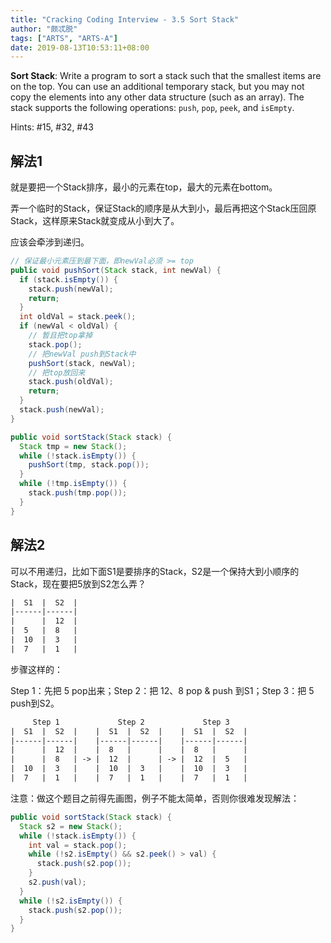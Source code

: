 ```yaml
---
title: "Cracking Coding Interview - 3.5 Sort Stack"
author: "颇忒脱"
tags: ["ARTS", "ARTS-A"]
date: 2019-08-13T10:53:11+08:00
---
```


<!--more-->

**Sort Stack**: Write a program to sort a stack such that the smallest items are on the top. You can use an additional temporary stack, but you may not copy the elements into any other data structure (such as an array). The stack supports the following operations: `push`, `pop`, `peek`, and `isEmpty`.

Hints: #15, #32, #43

## 解法1

就是要把一个Stack排序，最小的元素在top，最大的元素在bottom。

弄一个临时的Stack，保证Stack的顺序是从大到小，最后再把这个Stack压回原Stack，这样原来Stack就变成从小到大了。

应该会牵涉到递归。

```java
// 保证最小元素压到最下面，即newVal必须 >= top 
public void pushSort(Stack stack, int newVal) {
  if (stack.isEmpty()) {
    stack.push(newVal);
    return;
  }
  int oldVal = stack.peek();
  if (newVal < oldVal) {
    // 暂且把top拿掉
    stack.pop();
    // 把newVal push到Stack中
    pushSort(stack, newVal);
    // 把top放回来
    stack.push(oldVal);
    return;
  }
  stack.push(newVal);
}

public void sortStack(Stack stack) {
  Stack tmp = new Stack();
  while (!stack.isEmpty()) {
    pushSort(tmp, stack.pop());
  }
  while (!tmp.isEmpty()) {
    stack.push(tmp.pop());
  }
}
```

## 解法2

可以不用递归，比如下面S1是要排序的Stack，S2是一个保持大到小顺序的Stack，现在要把5放到S2怎么弄？

```txt
|  S1  |  S2  |
|------|------|
|      |  12  |
|  5   |  8   |
|  10  |  3   |
|  7   |  1   |
```

步骤这样的：

Step 1：先把 5 pop出来；Step 2：把 12、8 pop & push 到S1；Step 3：把 5 push到S2。

```txt
     Step 1             Step 2             Step 3
|  S1  |  S2  |    |  S1  |  S2  |    |  S1  |  S2  |
|------|------|    |------|------|    |------|------|
|      |  12  |    |  8   |      |    |  8   |      |
|      |  8   | -> |  12  |      | -> |  12  |  5   |
|  10  |  3   |    |  10  |  3   |    |  10  |  3   |
|  7   |  1   |    |  7   |  1   |    |  7   |  1   |
```

注意：做这个题目之前得先画图，例子不能太简单，否则你很难发现解法：

```java
public void sortStack(Stack stack) {
  Stack s2 = new Stack();
  while (!stack.isEmpty()) {
    int val = stack.pop();
    while (!s2.isEmpty() && s2.peek() > val) {
      stack.push(s2.pop());
    }
    s2.push(val);
  }
  while (!s2.isEmpty()) {
    stack.push(s2.pop());
  }
}
```



